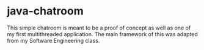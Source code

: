 # java-chatroom

This simple chatroom is meant to be a proof of concept as well as one of my first multithreaded application. The main framework of this was adapted from my Software Engineering class.
